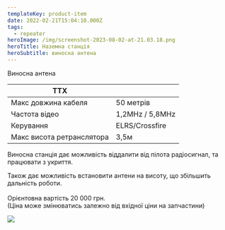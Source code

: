 ```yaml
---
templateKey: product-item
date: 2022-02-21T15:04:10.000Z
tags:
  - repeater
heroImage: /img/screenshot-2023-08-02-at-21.03.18.png
heroTitle: Наземна станція
heroSubtitle: виносна антена
---
```

Виносна антена

| ТТХ                       |                 |
| ------------------------- | --------------- |
| Макс довжина кабеля       | 50 метрів       |
| Частота відео             | 1,2MHz / 5,8MHz |
| Керування                 | ELRS/Crossfire  |
| Макс висота ретранслятора | 3,5м            |

Виносна станція дає можливість віддалити від пілота радіосигнал, та працювати з укриття.

Також дає можливість встановити антени на висоту, що збільшить дальність роботи.\
\
Орієнтовна вартість 20 000 грн.\
(Ціна може змінюватись залежно від вхідної ціни на запчастини)

![](/img/photo_2023-07-31-17.16.31.jpeg)